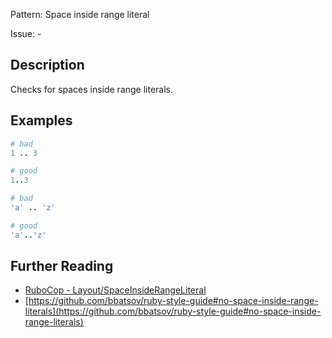 Pattern: Space inside range literal

Issue: -

## Description

Checks for spaces inside range literals.

## Examples

```ruby
# bad
1 .. 3

# good
1..3

# bad
'a' .. 'z'

# good
'a'..'z'
```

## Further Reading

* [RuboCop - Layout/SpaceInsideRangeLiteral](https://docs.rubocop.org/rubocop/cops_layout.html#layoutspaceinsiderangeliteral)
* [https://github.com/bbatsov/ruby-style-guide#no-space-inside-range-literals](https://github.com/bbatsov/ruby-style-guide#no-space-inside-range-literals)
